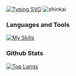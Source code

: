[![Typing SVG](https://readme-typing-svg.demolab.com?font=Fira+Code&pause=1000&center=true&random=false&width=500&lines=Hello+I'm+Kierth)](https://git.io/typing-svg)
![shinkai](https://github.com/krbvk/krbvk/assets/146813603/815ff282-4598-4bc1-8132-36fae407ca3d)

### Languages and Tools
[![My Skills](https://skillicons.dev/icons?i=html,css,js,ts,php,java,c,cpp,bots,figma,heroku,linux,mysql,bootstrap,git,react,materialui,nodejs,nextjs,ps,postman,laravel,bash,vercel,vscode&perline=9)](https://skillicons.dev)

### Github Stats
<!-- [![Kierth's GitHub stats](https://github-readme-stats.vercel.app/api?username=krbvk&theme=gruvbox&show_icons=true)](https://github.com/anuraghazra/github-readme-stats) -->
[![Top Langs](https://github-readme-stats.vercel.app/api/top-langs/?username=redpangilinan&theme=gruvbox&layout=compact)](https://github.com/anuraghazra/github-readme-stats)

<!--
**krbvk/krbvk** is a ✨ _special_ ✨ repository because its `README.md` (this file) appears on your GitHub profile.

Here are some ideas to get you started:

- 🔭 I’m currently working on ...
- 🌱 I’m currently learning ...
- 👯 I’m looking to collaborate on ...
- 🤔 I’m looking for help with ...
- 💬 Ask me about ...
- 📫 How to reach me: ...
- 😄 Pronouns: ...
- ⚡ Fun fact: ...
-->

